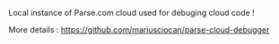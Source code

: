 Local instance of Parse.com cloud used for debuging cloud code !

More details : https://github.com/mariusciocan/parse-cloud-debugger